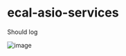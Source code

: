 # ecal-asio-services

Should log

![image](https://user-images.githubusercontent.com/49162693/227528096-f218ce62-84fc-4db7-9495-1919873cae80.png)
